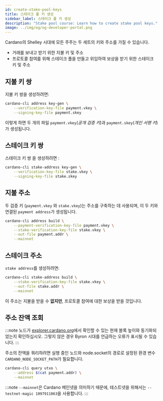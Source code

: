 ```yaml
---
id: create-stake-pool-keys
title: 스테이크 풀 키 생성
sidebar_label: 스테이크 풀 키 생성
description: "Stake pool course: Learn how to create stake pool keys."
image: ../img/og/og-developer-portal.png
---
```


Cardano의 Shelley 시대에 모든 주주는 두 세트의 키와 주소를 가질 수 있습니다.

* 거래를 보내고 받기 위한 지불 키 및 주소 
* 프로토콜 참여를 위해 스테이크 풀을 만들고 위임하여 보상을 받기 위한 스테이크 키 및 주소

## 지불 키 쌍

지불 키 쌍을 생성하려면:

```sh
cardano-cli address key-gen \
    --verification-key-file payment.vkey \
    --signing-key-file payment.skey
```
이렇게 하면 두 개의 파일 `payment.vkey`(_공개 검증 키_)과 `payment.skey`(_개인 서명 키_)가 생성됩니다. 

## 스테이크 키 쌍

스테이크 키 쌍 을 생성하려면 :

```sh
cardano-cli stake-address key-gen \
    --verification-key-file stake.vkey \
    --signing-key-file stake.skey
```
## 지불 주소
두 검증 키 (`payment.vkey` 와 `stake.vkey`)는 주소를 구축하는 데 사용되며, 이 두 키와 연결된 `payment address`가 생성됩니다. 

```sh
cardano-cli address build \
    --payment-verification-key-file payment.vkey \
    --stake-verification-key-file stake.vkey \
    --out-file payment.addr \
    --mainnet
```

## 스테이크 주소

`stake address`를 생성하려면:

```sh
cardano-cli stake-address build \
    --stake-verification-key-file stake.vkey \
    --out-file stake.addr \
    --mainnet
```
이 주소는 지불을 받을 수 **없지만**, 프로토콜 참여에 대한 보상을 받을 것입니다.


## 주소 잔액 조회

:::note
노드가 [explorer.cardano.org](https://explorer.cardano.org)에서 확인할 수 있는 현재 블록 높이와 동기화되었는지 확인하십시오. 그렇지 않은 경우 Byron 시대를 언급하는 오류가 표시될 수 있습니다.
:::

주소의 잔액을 쿼리하려면 실행 중인 노드와 node.socket의 경로로 설정된 환경 변수 `CARDANO_NODE_SOCKET_PATH`가 필요합니다.

```sh
cardano-cli query utxo \
    --address $(cat payment.addr) \
    --mainnet
```

:::note
`--mainnet`은 Cardano 메인넷을 의미하기 때문에, 테스트넷을 위해서는 `--testnet-magic 1097911063`을 사용합니다.
:::